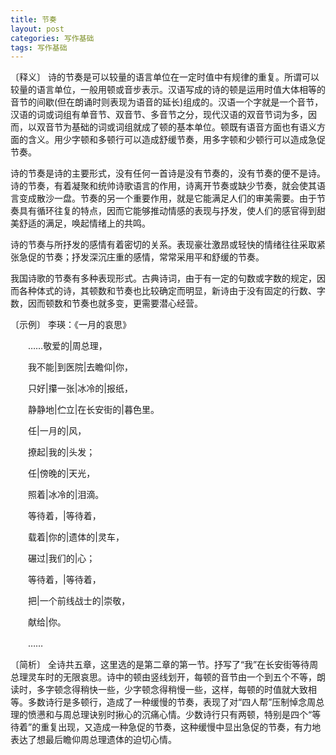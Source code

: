 ```yaml
---
title: 节奏
layout: post
categories: 写作基础
tags: 写作基础
---
```


〔释义〕 诗的节奏是可以较量的语言单位在一定时值中有规律的重复。所谓可以较量的语言单位，一般用顿或音步表示。汉语写成的诗的顿是运用时值大体相等的音节的间歇(但在朗诵时则表现为语音的延长)组成的。汉语一个字就是一个音节，汉语的词或词组有单音节、双音节、多音节之分，现代汉语的双音节词为多，因而，以双音节为基础的词或词组就成了顿的基本单位。顿既有语音方面也有语义方面的含义。用少字顿和多顿行可以造成舒缓节奏，用多字顿和少顿行可以造成急促节奏。

诗的节奏是诗的主要形式，没有任何一首诗是没有节奏的，没有节奏的便不是诗。诗的节奏，有着凝聚和统帅诗歌语言的作用，诗离开节奏或缺少节奏，就会使其语言变成散沙一盘。节奏的另一个重要作用，就是它能满足人们的审美需要。由于节奏具有循环往复的特点，因而它能够推动情感的表现与抒发，使人们的感官得到甜美舒适的满足，唤起情绪上的共鸣。

诗的节奏与所抒发的感情有着密切的关系。表现豪壮激昂或轻快的情绪往往采取紧张急促的节奏；抒发深沉庄重的感情，常常采用平和舒缓的节奏。

我国诗歌的节奏有多种表现形式。古典诗词，由于有一定的句数或字数的规定，因而各种体式的诗，其顿数和节奏也比较确定而明显，新诗由于没有固定的行数、字数，因而顿数和节奏也就多变，更需要潜心经营。

〔示例〕 李瑛：《一月的哀思》

　　……敬爱的|周总理，

　　我不能|到医院|去瞻仰|你，

　　只好|攥一张|冰冷的|报纸，

　　静静地|伫立|在长安街的|暮色里。

　　任|一月的|风，

　　撩起|我的|头发；

　　任|傍晚的|天光，

　　照着|冰冷的|泪滴。

　　等待着，|等待着，

　　载着|你的|遗体的|灵车，

　　碾过|我们的|心；

　　等待着，|等待着，

　　把|一个前线战士的|崇敬，

　　献给|你。

　　……

〔简析〕 全诗共五章，这里选的是第二章的第一节。抒写了“我”在长安街等待周总理灵车时的无限哀思。诗中的顿由竖线划开，每顿的音节由一个到五个不等，朗读时，多字顿念得稍快一些，少字顿念得稍慢一些，这样，每顿的时值就大致相等。多数诗行是多顿行，造成了一种缓慢的节奏，表现了对“四人帮”压制悼念周总理的愤懑和与周总理诀别时揪心的沉痛心情。少数诗行只有两顿，特别是四个“等待着”的重复出现，又造成一种急促的节奏，这种缓慢中显出急促的节奏，有力地表达了想最后瞻仰周总理遗体的迫切心情。 